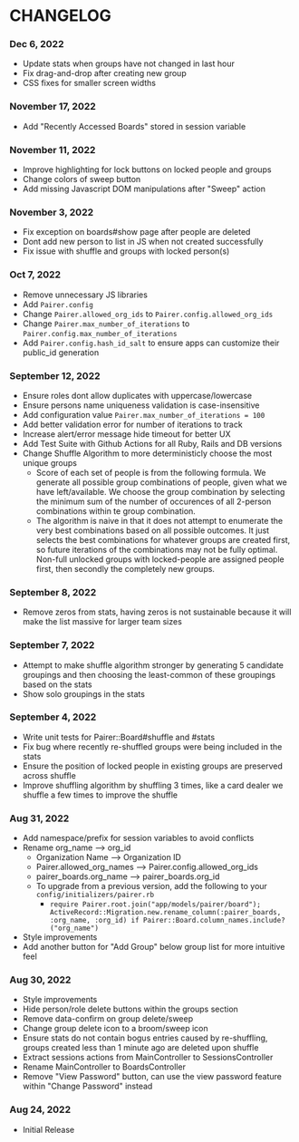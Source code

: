 # CHANGELOG

### Dec 6, 2022
- Update stats when groups have not changed in last hour
- Fix drag-and-drop after creating new group
- CSS fixes for smaller screen widths

### November 17, 2022
- Add "Recently Accessed Boards" stored in session variable

### November 11, 2022
- Improve highlighting for lock buttons on locked people and groups
- Change colors of sweep button
- Add missing Javascript DOM manipulations after "Sweep" action

### November 3, 2022
- Fix exception on boards#show page after people are deleted
- Dont add new person to list in JS when not created successfully
- Fix issue with shuffle and groups with locked person(s)

### Oct 7, 2022
- Remove unnecessary JS libraries
- Add `Pairer.config`
- Change `Pairer.allowed_org_ids` to `Pairer.config.allowed_org_ids`
- Change `Pairer.max_number_of_iterations` to `Pairer.config.max_number_of_iterations`
- Add `Pairer.config.hash_id_salt` to ensure apps can customize their public_id generation

### September 12, 2022
- Ensure roles dont allow duplicates with uppercase/lowercase
- Ensure persons name uniqueness validation is case-insensitive
- Add configuration value `Pairer.max_number_of_iterations = 100`
- Add better validation error for number of iterations to track
- Increase alert/error message hide timeout for better UX
- Add Test Suite with Github Actions for all Ruby, Rails and DB versions
- Change Shuffle Algorithm to more deterministicly choose the most unique groups
  * Score of each set of people is from the following formula. We generate all possible group combinations of people, given what we have left/available. We choose the group combination by selecting the minimum sum of the number of occurences of all 2-person combinations within te group combination.
  * The algorithm is naive in that it does not attempt to enumerate the very best combinations based on all possible outcomes. It just selects the best combinations for whatever groups are created first, so future iterations of the combinations may not be fully optimal. Non-full unlocked groups with locked-people are assigned people first, then secondly the completely new groups.

### September 8, 2022
- Remove zeros from stats, having zeros is not sustainable because it will make the list massive for larger team sizes

### September 7, 2022
- Attempt to make shuffle algorithm stronger by generating 5 candidate groupings and then choosing the least-common of these groupings based on the stats
- Show solo groupings in the stats

### September 4, 2022
- Write unit tests for Pairer::Board#shuffle and #stats
- Fix bug where recently re-shuffled groups were being included in the stats
- Ensure the position of locked people in existing groups are preserved across shuffle
- Improve shuffling algorithm by shuffling 3 times, like a card dealer we shuffle a few times to improve the shuffle

### Aug 31, 2022
- Add namespace/prefix for session variables to avoid conflicts
- Rename org_name --> org_id
  * Organization Name --> Organization ID
  * Pairer.allowed_org_names --> Pairer.config.allowed_org_ids
  * pairer_boards.org_name --> pairer_boards.org_id
  * To upgrade from a previous version, add the following to your `config/initializers/pairer.rb`
    * `require Pairer.root.join("app/models/pairer/board"); ActiveRecord::Migration.new.rename_column(:pairer_boards, :org_name, :org_id) if Pairer::Board.column_names.include?("org_name")`
- Style improvements
- Add another button for "Add Group" below group list for more intuitive feel

### Aug 30, 2022
- Style improvements
- Hide person/role delete buttons within the groups section
- Remove data-confirm on group delete/sweep
- Change group delete icon to a broom/sweep icon
- Ensure stats do not contain bogus entries caused by re-shuffling, groups created less than 1 minute ago are deleted upon shuffle
- Extract sessions actions from MainController to SessionsController
- Rename MainController to BoardsController
- Remove "View Password" button, can use the view password feature within "Change Password" instead

### Aug 24, 2022
- Initial Release
